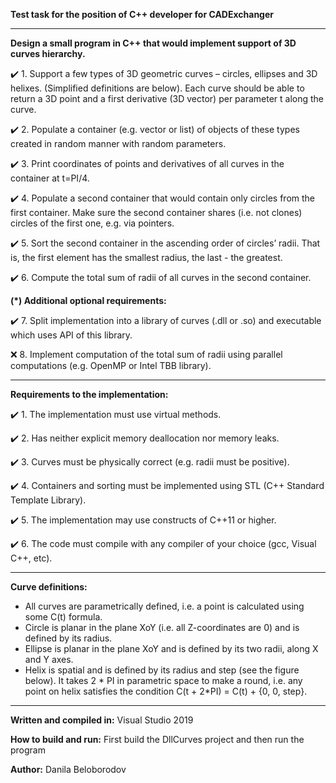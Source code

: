 **Test task for the position of C++ developer for CADExchanger**

---

  **Design a small program in C++ that would implement support of 3D curves hierarchy.**
  
✔️ 1. Support a few types of 3D geometric curves – circles, ellipses and 3D helixes. (Simplified definitions are below). Each curve should be able to return a 3D point and a first derivative (3D vector) per parameter t along the curve.

✔️ 2. Populate a container (e.g. vector or list) of objects of these types created in random manner with random parameters.

✔️ 3. Print coordinates of points and derivatives of all curves in the container at t=PI/4.

✔️ 4. Populate a second container that would contain only circles from the first container. Make sure the second container shares (i.e. not clones) circles of the first one, e.g. via pointers.

✔️ 5. Sort the second container in the ascending order of circles’ radii. That is, the first element has the smallest radius, the last - the greatest.

✔️ 6. Compute the total sum of radii of all curves in the second container.

  **(*) Additional optional requirements:**
  
✔️ 7. Split implementation into a library of curves (.dll or .so) and executable which uses API of this library.

❌ 8. Implement computation of the total sum of radii using parallel computations (e.g. OpenMP or Intel TBB library).

---

  **Requirements to the implementation:**
  
✔️ 1. The implementation must use virtual methods.

✔️ 2. Has neither explicit memory deallocation nor memory leaks.

✔️ 3. Curves must be physically correct (e.g. radii must be positive).

✔️ 4. Containers and sorting must be implemented using STL (C++ Standard Template Library).

✔️ 5. The implementation may use constructs of C++11 or higher.

✔️ 6. The code must compile with any compiler of your choice (gcc, Visual C++, etc).

---

  **Curve definitions:**
  
- All curves are parametrically defined, i.e. a point is calculated using some C(t) formula.
- Circle is planar in the plane XoY (i.e. all Z-coordinates are 0) and is defined by its radius.
- Ellipse is planar in the plane XoY and is defined by its two radii, along X and Y axes.
- Helix is spatial and is defined by its radius and step (see the figure below). It takes 2 * PI in parametric space to make a round, i.e. any point on helix satisfies the condition C(t + 2*PI) = C(t) + {0, 0, step}.

---

**Written and compiled in:** Visual Studio 2019

**How to build and run:** First build the DllCurves project and then run the program

**Author:** Danila Beloborodov
